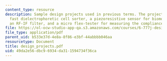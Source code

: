 ```yaml
---
content_type: resource
description: Sample design projects used in previous terms. The projects include a
  fast dielectrophoretic cell sorter, a piezoresistive sensor for biomolecular recognition,
  an RF-IF filter, and a micro flex-tester for measuring the compliance of microstructures.
file: https://ol-ocw-studio-app-qa.s3.amazonaws.com/courses/6-777j-design-and-fabrication-of-microelectromechanical-devices-spring-2007/49da2e56dbc96934da311594734f36ca_design_projects.pdf
file_type: application/pdf
parent_uid: b533e37d-4e8a-8f86-e3bf-44abbbb046aa
resourcetype: Document
title: design_projects.pdf
uid: 49da2e56-dbc9-6934-da31-1594734f36ca
---
```

